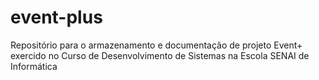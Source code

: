 # event-plus
Repositório para o armazenamento e documentação de projeto Event+ exercido no Curso de Desenvolvimento de Sistemas na Escola SENAI de Informática
